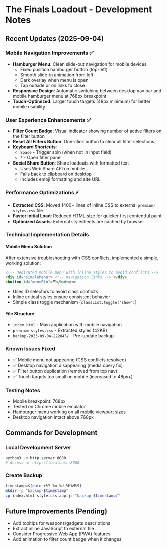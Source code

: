 # The Finals Loadout - Development Notes

## Recent Updates (2025-09-04)

### Mobile Navigation Improvements ✅
- **Hamburger Menu**: Clean slide-out navigation for mobile devices
  - Fixed position hamburger button (top-left)
  - Smooth slide-in animation from left
  - Dark overlay when menu is open
  - Tap outside or on links to close
- **Responsive Design**: Automatic switching between desktop nav bar and mobile hamburger menu at 768px breakpoint
- **Touch-Optimized**: Larger touch targets (48px minimum) for better mobile usability

### User Experience Enhancements ✅
- **Filter Count Badge**: Visual indicator showing number of active filters on the filter button
- **Reset All Filters Button**: One-click button to clear all filter selections
- **Keyboard Shortcuts**: 
  - `Space` - Trigger spin (when not in input field)
  - `F` - Open filter panel
- **Social Share Button**: Share loadouts with formatted text
  - Uses Web Share API on mobile
  - Falls back to clipboard on desktop
  - Includes emoji formatting and site URL

### Performance Optimizations ⚡
- **Extracted CSS**: Moved 1400+ lines of inline CSS to external `premium-styles.css` file
- **Faster Initial Load**: Reduced HTML size for quicker first contentful paint
- **Optimized Assets**: External stylesheets are cached by browser

### Technical Implementation Details

#### Mobile Menu Solution
After extensive troubleshooting with CSS conflicts, implemented a simple, working solution:
```html
<!-- Dedicated mobile menu with inline styles to avoid conflicts -->
<div id="simpleMenu"> <!-- navigation links --> </div>
<button id="menuBtn">☰</button>
```
- Uses ID selectors to avoid class conflicts
- Inline critical styles ensure consistent behavior
- Simple class toggle mechanism (`classList.toggle('show')`)

#### File Structure
- `index.html` - Main application with mobile navigation
- `premium-styles.css` - Extracted styles (42KB)
- `backup-2025-09-04-222845/` - Pre-update backup

### Known Issues Fixed
- ✅ Mobile menu not appearing (CSS conflicts resolved)
- ✅ Desktop navigation disappearing (media query fix)
- ✅ Filter button duplication (removed from top nav)
- ✅ Touch targets too small on mobile (increased to 48px+)

### Testing Notes
- Mobile breakpoint: 768px
- Tested on Chrome mobile emulator
- Hamburger menu working on all mobile viewport sizes
- Desktop navigation intact above 768px

## Commands for Development

### Local Development Server
```bash
python3 -m http.server 8000
# Access at http://localhost:8000
```

### Create Backup
```bash
timestamp=$(date +%Y-%m-%d-%H%M%S)
mkdir -p "backup-$timestamp"
cp index.html style.css app.js "backup-$timestamp/"
```

## Future Improvements (Pending)
- Add tooltips for weapons/gadgets descriptions
- Extract inline JavaScript to external file
- Consider Progressive Web App (PWA) features
- Add animation to filter count badge when it changes